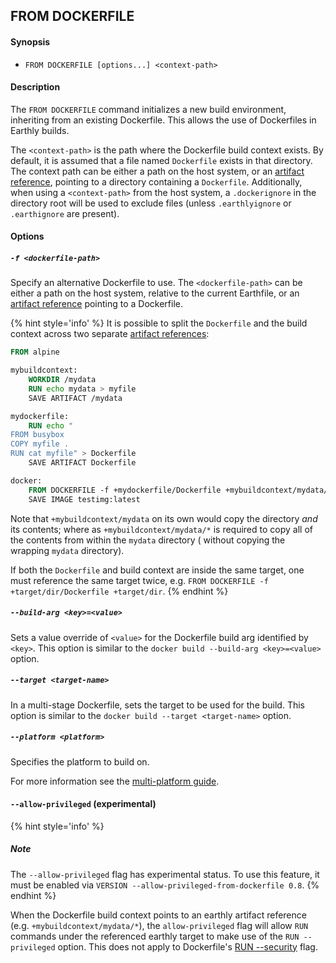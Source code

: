 ## FROM DOCKERFILE

#### Synopsis

* `FROM DOCKERFILE [options...] <context-path>`

#### Description

The `FROM DOCKERFILE` command initializes a new build environment, inheriting from an existing Dockerfile. This allows the use of Dockerfiles in Earthly builds.

The `<context-path>` is the path where the Dockerfile build context exists. By default, it is assumed that a file named `Dockerfile` exists in that directory. The context path can be either a path on the host system, or an [artifact reference](../guides/importing.md#artifact-reference), pointing to a directory containing a `Dockerfile`.
Additionally, when using a `<context-path>` from the host system, a `.dockerignore` in the directory root will be used to exclude files (unless `.earthlyignore` or `.earthignore` are present).

#### Options

##### `-f <dockerfile-path>`

Specify an alternative Dockerfile to use. The `<dockerfile-path>` can be either a path on the host system, relative to the current Earthfile, or an [artifact reference](../guides/importing.md#artifact-reference) pointing to a Dockerfile.

{% hint style='info' %}
It is possible to split the `Dockerfile` and the build context across two separate [artifact references](../guides/importing.md#artifact-reference):

```Dockerfile
FROM alpine

mybuildcontext:
    WORKDIR /mydata
    RUN echo mydata > myfile
    SAVE ARTIFACT /mydata

mydockerfile:
    RUN echo "
FROM busybox
COPY myfile .
RUN cat myfile" > Dockerfile
    SAVE ARTIFACT Dockerfile

docker:
    FROM DOCKERFILE -f +mydockerfile/Dockerfile +mybuildcontext/mydata/*
    SAVE IMAGE testimg:latest
```

Note that `+mybuildcontext/mydata` on its own would copy the directory _and_ its contents; where as `+mybuildcontext/mydata/*` is required to copy all of the contents from within the `mydata` directory (
without copying the wrapping `mydata` directory).

If both the `Dockerfile` and build context are inside the same target, one must reference the same target twice, e.g. `FROM DOCKERFILE -f +target/dir/Dockerfile +target/dir`.
{% endhint %}

##### `--build-arg <key>=<value>`

Sets a value override of `<value>` for the Dockerfile build arg identified by `<key>`. This option is similar to the `docker build --build-arg <key>=<value>` option.

##### `--target <target-name>`

In a multi-stage Dockerfile, sets the target to be used for the build. This option is similar to the `docker build --target <target-name>` option.

##### `--platform <platform>`

Specifies the platform to build on.

For more information see the [multi-platform guide](../guides/multi-platform.md).

#### `--allow-privileged` (experimental)

{% hint style='info' %}
##### Note
The `--allow-privileged` flag has experimental status. To use this feature, it must be enabled via `VERSION --allow-privileged-from-dockerfile 0.8`.
{% endhint %}

When the Dockerfile build context points to an earthly artifact reference (e.g. `+mybuildcontext/mydata/*`), the `allow-privileged` flag will allow `RUN` commands under the referenced earthly target to make use of the `RUN --privileged` option.
This does not apply to Dockerfile's [RUN --security](https://docs.docker.com/reference/dockerfile/#run---security) flag.

